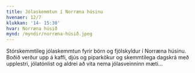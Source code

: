 ```yaml
---
title: Jólaskemmtun í Norræna húsinu
hvenaer: 12/7
klukkan: '14- 15:30'
hvar: Norræna húsið
mynd: /myndir/norræna-húsið.jpeg
---
```

Stórskemmtileg jólaskemmtun fyrir börn og fjölskyldur í Norræna húsinu. Boðið verður upp á kaffi, djús og piparkökur og skemmtilega dagskrá með upplestri, jólatónlist og aldrei að vita nema jólasveinninn mæti…
